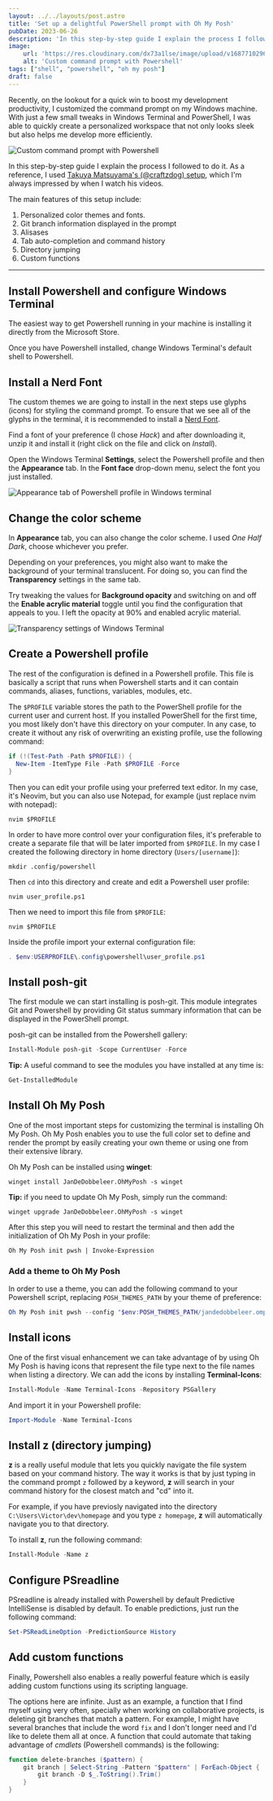 ```yaml
---
layout: ../../layouts/post.astro
title: 'Set up a delightful PowerShell prompt with Oh My Posh'
pubDate: 2023-06-26
description: 'In this step-by-step guide I explain the process I followed to customize the command prompt for a joyful and efficient development experience using Windows Terminal and Powershell'
image:
    url: 'https://res.cloudinary.com/dx73a1lse/image/upload/v1687710296/blog/ohmyposh_jwhrvk.webp' 
    alt: 'Custom command prompt with Powershell'
tags: ["shell", "powershell", "oh my posh"]
draft: false
---
```

Recently, on the lookout for a quick win to boost my development productivity, I customized the command prompt on my Windows machine. With just a few small tweaks in Windows Terminal and PowerShell, I was able to quickly create a personalized workspace that not only looks sleek but also helps me develop more efficiently.

![Custom command prompt with Powershell](https://res.cloudinary.com/dx73a1lse/image/upload/v1687710296/blog/ohmyposh_jwhrvk.webp)

In this step-by-step guide I explain the process I followed to do it. As a reference, I used [Takuya Matsuyama's (@craftzdog) setup](https://www.youtube.com/@devaslife), which I'm always impressed by when I watch his videos. 

The main features of this setup include:

1. Personalized color themes and fonts.
2. Git branch information displayed in the prompt
3. Alisases
4. Tab auto-completion and command history
5. Directory jumping
6. Custom functions

---

## Install Powershell and configure Windows Terminal

The easiest way to get Powershell running in your machine is installing it directly from the Microsoft Store.

Once you have Powershell installed, change Windows Terminal's default shell to Powershell.

## Install a Nerd Font

The custom themes we are going to install in the next steps use glyphs (icons) for styling the command prompt. To ensure that we see all of the glyphs in the terminal, it is recommended to install a [Nerd Font](https://www.nerdfonts.com/).

Find a font of your preference (I chose *Hack*) and after downloading it, unzip it and install it (right click on the file and click on *Install*).

Open the Windows Terminal **Settings**, select the Powershell profile and then the **Appearance** tab. In the **Font face** drop-down menu, select the font you just installed.

![Appearance tab of Powershell profile in Windows terminal](https://res.cloudinary.com/dx73a1lse/image/upload/v1686473655/blog/color-scheme_nlqocv.png)

## Change the color scheme

In **Appearance** tab, you can also change the color scheme. I used *One Half Dark*, choose whichever you prefer. 

Depending on your preferences, you might also want to make the background of your terminal translucent. For doing so, you can find the **Transparency** settings in the same tab. 

Try tweaking the values for **Background opacity** and switching on and off the **Enable acrylic material** toggle until you find the configuration that appeals to you. I left the opacity at 90% and enabled acrylic material.

![Transparency settings of Windows Terminal](https://res.cloudinary.com/dx73a1lse/image/upload/v1686473654/blog/background-opacity_got3cp.png)

## Create a Powershell profile

The rest of the configuration is defined in a Powershell profile. This file is basically a script that runs when Powershell starts and it can contain commands, aliases, functions, variables, modules, etc.

The `$PROFILE` variable stores the path to the PowerShell profile for the current user and current host. If you installed PowerShell for the first time, you most likely don't have this directory on your computer. In any case, to create it without any risk of overwriting an existing profile, use the following command:

```ps1
if (!(Test-Path -Path $PROFILE)) {
  New-Item -ItemType File -Path $PROFILE -Force
}
```

Then you can edit your profile using your preferred text editor. In my case, it's Neovim, but you can also use Notepad, for example (just replace nvim with notepad):

```shell
nvim $PROFILE
```

In order to have more control over your configuration files, it's preferable to create a separate file that will be later imported from `$PROFILE`. In my case I created the following directory in home directory (`Users/[username]`):

```shell
mkdir .config/powershell
```

Then `cd` into this directory and create and edit a Powershell user profile:

```shell
nvim user_profile.ps1
```

Then we need to import this file from `$PROFILE`:

```shell
nvim $PROFILE
```

Inside the profile import your external configuration file:

```ps1
. $env:USERPROFILE\.config\powershell\user_profile.ps1
```

## Install posh-git

The first module we can start installing is posh-git. This module integrates Git and Powershell by providing Git status summary information that can be displayed in the PowerShell prompt.

posh-git can be installed from the Powershell gallery:
```ps1
Install-Module posh-git -Scope CurrentUser -Force
```

**Tip:** A useful command to see the modules you have installed at any time is:
```ps1
Get-InstalledModule
```

## Install Oh My Posh

One of the most important steps for customizing the terminal is installing Oh My Posh. Oh My Posh enables you to use the full color set to define and render the prompt by easily creating your own theme or using one from their extensive library.

Oh My Posh can be installed using **winget**:

```shell
winget install JanDeDobbeleer.OhMyPosh -s winget
```

**Tip:** if you need to update Oh My Posh, simply run the command:
```shell
winget upgrade JanDeDobbeleer.OhMyPosh -s winget
```

After this step you will need to restart the terminal and then add the initialization of Oh My Posh in your profile:

```
Oh My Posh init pwsh | Invoke-Expression
```

### Add a theme to Oh My Posh
In order to use a theme, you can add the following command to your Powershell script, replacing `POSH_THEMES_PATH` by your theme of preference:

```ps1
Oh My Posh init pwsh --config "$env:POSH_THEMES_PATH/jandedobbeleer.omp.json" | Invoke-Expression
```

## Install icons

One of the first visual enhancement we can take advantage of by using Oh My Posh is having icons that represent the file type next to the file names when listing a directory. We can add the icons by installing **Terminal-Icons**:

```ps1
Install-Module -Name Terminal-Icons -Repository PSGallery
```

And import it in your Powershell profile:
```ps1
Import-Module -Name Terminal-Icons
```

## Install z (directory jumping)

**z** is a really useful module that lets you quickly navigate the file system based on your command history. The way it works is that by just typing in the command prompt `z` followed by a keyword, **z** will search in your command history for the closest match and "cd" into it.

For example, if you have previosly navigated into the directory `C:\Users\Victor\dev\homepage` and you type `z homepage`, **z** will automatically navigate you to that directory.

To install **z**, run the following command:
```ps1
Install-Module -Name z
```

## Configure PSreadline
PSreadline is already installed with Powershell by default
Predictive IntelliSense is disabled by default. To enable predictions, just run the following command:
```ps1
Set-PSReadLineOption -PredictionSource History
```

## Add custom functions
Finally, Powershell also enables a really powerful feature which is easily adding custom functions using its scripting language.

The options here are infinite. Just as an example, a function that I find myself using very often, specially when working on collaborative projects, is deleting git branches that match a pattern. For example, I might have several branches that include the word `fix` and I don't longer need and I'd like to delete them all at once. A function that could automate that taking advantage of *cmdlets* (Powershell commands) is the following:

```ps1
function delete-branches ($pattern) {
	git branch | Select-String -Pattern "$pattern" | ForEach-Object {
		git branch -D $_.ToString().Trim()
	}
}
```
